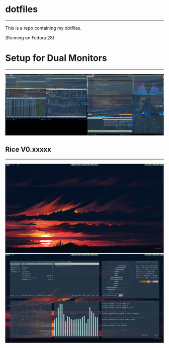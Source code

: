 # dotfiles
-----------------------------------------------------------------------------------------------------------------------------------

This is a repo containing my dotfiles.

(Running on Fedora 28)

# Setup for Dual Monitors
-----------------------------------------------------------------------------------------------------------------------------------
![setup](https://raw.githubusercontent.com/adityaprakash-bobby/dotfiles/master/images/setup.png)

## Rice V0.xxxxx
-----------------------------------------------------------------------------------------------------------------------------------

![setup](https://raw.githubusercontent.com/adityaprakash-bobby/dotfiles/master/images/1531150841_2110_09.07.2018_1366x768.png)
![setup](https://raw.githubusercontent.com/adityaprakash-bobby/dotfiles/master/images/1531150843_2110_09.07.2018_1366x768.png)
